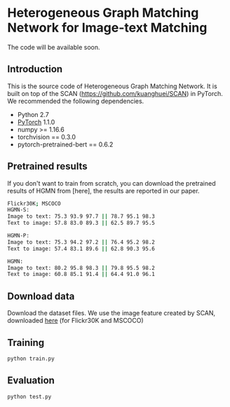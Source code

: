 # Heterogeneous Graph Matching Network for Image-text Matching 
The code will be available soon.

## Introduction
This is the source code of Heterogeneous Graph Matching Network. It is built on top of the SCAN (https://github.com/kuanghuei/SCAN) in PyTorch.
We recommended the following dependencies.
* Python  2.7
* [PyTorch](http://pytorch.org/) 1.1.0
* numpy >= 1.16.6
* torchvision == 0.3.0
* pytorch-pretrained-bert == 0.6.2


## Pretrained results
If you don't want to train from scratch, you can download the pretrained results of HGMN from [here], the results are reported in our paper. 
```bash
Flickr30K; MSCOCO
HGMN-S:
Image to text: 75.3 93.9 97.7 || 78.7 95.1 98.3
Text to image: 57.8 83.0 89.3 || 62.5 89.7 95.5

HGMN-P:
Image to text: 75.3 94.2 97.2 || 76.4 95.2 98.2
Text to image: 57.4 83.1 89.6 || 62.8 90.3 95.6

HGMN:
Image to text: 80.2 95.8 98.3 || 79.8 95.5 98.2
Text to image: 60.8 85.1 91.4 || 64.4 91.0 96.1
```


## Download data
Download the dataset files. We use the image feature created by SCAN, downloaded [here](https://github.com/kuanghuei/SCAN) (for Flickr30K and MSCOCO) 

## Training

```bash
python train.py
```
## Evaluation
```bash
python test.py
```



